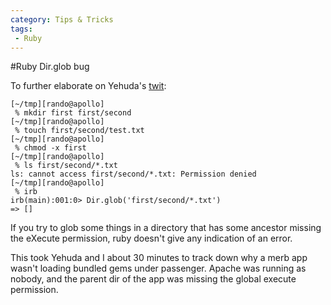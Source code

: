 ```yaml
---
category: Tips & Tricks
tags:
 - Ruby
---
```


#Ruby Dir.glob bug

To further elaborate on Yehuda's [twit](http://twitter.com/wycats/status/1124457823):

    [~/tmp][rando@apollo]
     % mkdir first first/second
    [~/tmp][rando@apollo]
     % touch first/second/test.txt
    [~/tmp][rando@apollo]
     % chmod -x first
    [~/tmp][rando@apollo]
     % ls first/second/*.txt
    ls: cannot access first/second/*.txt: Permission denied
    [~/tmp][rando@apollo]
     % irb
    irb(main):001:0> Dir.glob('first/second/*.txt')
    => []

If you try to glob some things in a directory that has some ancestor missing the eXecute permission, ruby doesn't give any indication of an error.

This took Yehuda and I about 30 minutes to track down why a merb app wasn't loading bundled gems under passenger. Apache was running as nobody, and the parent dir of the app was missing the global execute permission.

